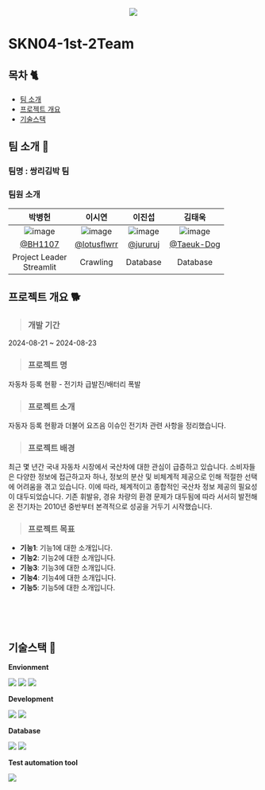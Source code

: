 <p align="center">
  <img src="https://private-user-images.githubusercontent.com/174983658/359888401-641c367d-ab91-410f-8687-11624d871d56.png?jwt=eyJhbGciOiJIUzI1NiIsInR5cCI6IkpXVCJ9.eyJpc3MiOiJnaXRodWIuY29tIiwiYXVkIjoicmF3LmdpdGh1YnVzZXJjb250ZW50LmNvbSIsImtleSI6ImtleTUiLCJleHAiOjE3MjQyNDI1MTAsIm5iZiI6MTcyNDI0MjIxMCwicGF0aCI6Ii8xNzQ5ODM2NTgvMzU5ODg4NDAxLTY0MWMzNjdkLWFiOTEtNDEwZi04Njg3LTExNjI0ZDg3MWQ1Ni5wbmc_WC1BbXotQWxnb3JpdGhtPUFXUzQtSE1BQy1TSEEyNTYmWC1BbXotQ3JlZGVudGlhbD1BS0lBVkNPRFlMU0E1M1BRSzRaQSUyRjIwMjQwODIxJTJGdXMtZWFzdC0xJTJGczMlMkZhd3M0X3JlcXVlc3QmWC1BbXotRGF0ZT0yMDI0MDgyMVQxMjEwMTBaJlgtQW16LUV4cGlyZXM9MzAwJlgtQW16LVNpZ25hdHVyZT02MjNjYTZjNTU1NDI5ZDBlYWE2MmMzNzljMDFjYTM2OGY1YTAzZTNhZmEzNjZmZTk4YmY3NDVmYWRlNGVlYzhjJlgtQW16LVNpZ25lZEhlYWRlcnM9aG9zdCZhY3Rvcl9pZD0wJmtleV9pZD0wJnJlcG9faWQ9MCJ9.iqPkZ71_ZxZ84lH3ucNb1GbMGBZB_kPkc5ztwdNqvk4">
</p>

# SKN04-1st-2Team
## 목차 🐈
  - [팀 소개](#팀-소개) 
  - [프로젝트 개요](#프로젝트-개요)
  - [기술스택](#기술스택)
## 팀 소개 🐧
### 팀명 : 쌍리김박 팀
### 팀원 소개


|박병헌|이시연|이진섭|김태욱|
|:---:|:---:|:---:|:---:|
|![image](https://avatars.githubusercontent.com/u/123962719?v=4)| ![image](https://avatars.githubusercontent.com/u/156050645?v=4) | ![image](https://avatars.githubusercontent.com/u/133561847?v=4) | ![image](https://avatars.githubusercontent.com/u/174983658?s=400&u=5f1662f95ced679e306eeca0c47b6da33aed1f8f&v=4) |
|[@BH1107](https://github.com/BH1107)|[@lotusflwrr](https://github.com/lotusflwrr)|[@jururuj](https://github.com/jururuj)|[@Taeuk-Dog](https://github.com/Taeuk-Dog)|
|Project Leader<br/>Streamlit|Crawling|Database|Database|


##  프로젝트 개요 🐕
>### 개발 기간 
2024-08-21 ~ 2024-08-23
>### 프로젝트 명 
자동차 등록 현황 - 전기차 급발진/배터리 폭발
>### 프로젝트 소개 
자동자 등록 현황과 더불어 요즈음 이슈인 전기차 관련 사항을 정리했습니다.

>### 프로젝트 배경 
최근 몇 년간 국내 자동차 시장에서 국산차에 대한 관심이 급증하고 있습니다. 소비자들은 다양한 정보에 접근하고자 하나, 정보의 분산 및 비체계적 제공으로 인해 적절한 선택에 어려움을 겪고 있습니다. 이에 따라, 체계적이고 종합적인 국산차 정보 제공의 필요성이 대두되었습니다.
기존 휘발유, 경유 차량의 환경 문제가 대두됨에 따라 서서히 발전해온 전기차는 2010년 중반부터 본격적으로 성공을 거두기 시작했습니다.
>### 프로젝트 목표 
- **기능1**: 기능1에 대한 소개입니다.
- **기능2**: 기능2에 대한 소개입니다.
- **기능3**: 기능3에 대한 소개입니다.
- **기능4**: 기능4에 대한 소개입니다.
- **기능5**: 기능5에 대한 소개입니다.

<br><br><br>

##  기술스택 🐇

 **Envionment**

<img src="https://img.shields.io/badge/git-F05032?style=for-the-badge&logo=git&logoColor=white">
<img src="https://img.shields.io/badge/Visual Studio-5C2D91?style=for-the-badge&logo=Visual Studio&logoColor=white"/>
<img src="https://img.shields.io/badge/Docker-2496ED?style=for-the-badge&logo=Docker&logoColor=white"/>

 **Development**

   <img src="https://img.shields.io/badge/pandas-%23150458.svg?style=for-the-badge&logo=pandas&logoColor=white">
   <img src="https://img.shields.io/badge/python-3776AB?style=for-the-badge&logo=python&logoColor=white">

 **Database**

 <img src="https://img.shields.io/badge/PostgreSQL-4169e1?style=for-the-badge&logo=PostgreSQL&logoColor=white">
  <img src="https://img.shields.io/badge/mysql-4479A1?style=for-the-badge&logo=mysql&logoColor=white">
 
 **Test automation tool**

 <img src="https://img.shields.io/badge/Selenium-43B02A?style=for-the-badge&logo=Selenium&logoColor=white"/>

